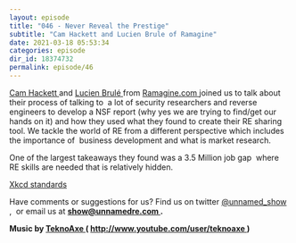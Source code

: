 ```yaml
---
layout: episode
title: "046 - Never Reveal the Prestige"
subtitle: "Cam Hackett and Lucien Brule of Ramagine"
date: 2021-03-18 05:53:34
categories: episode
dir_id: 18374732
permalink: episode/46
---
```

<p>
 <a href="https://twitter.com/CamHackett">
  Cam Hackett
 </a>
 and
 <a href="https://twitter.com/_LucienBrule">
  Lucien Brulé
 </a>
 from
 <a href="https://www.ramagine.com/">
  Ramagine.com
 </a>
 joined us to talk about their process of talking to  a lot of security researchers and reverse engineers to develop a NSF report (why yes we are trying to find/get our hands on it) and how they used what they found to create their RE sharing tool. We tackle the world of RE from a different perspective which includes the importance of  business development and what is market research.
</p>
<p>
 One of the largest takeaways they found was a 3.5 Million job gap  where RE skills are needed that is relatively hidden.
</p>
<p>
 <a href="https://xkcd.com/927/">
  Xkcd standards
 </a>
</p>
<p>
 Have comments or suggestions for us? Find us on twitter
 <a href="https://twitter.com/unnamed_show">
  @unnamed_show
 </a>
 ,  or email us at
 <a href="mailto:show@unnamedre.com">
  <strong>
   show@unnamedre.com
  </strong>
 </a>
 <strong>
  .
 </strong>
</p>
<p>
 <strong>
  Music by
 </strong>
 <a href="http://www.teknoaxe.com">
  <strong>
   TeknoAxe
  </strong>
 </a>
 <strong>
  (
 </strong>
 <a href="http://www.youtube.com/user/teknoaxe">
  <strong>
   http://www.youtube.com/user/teknoaxe
  </strong>
 </a>
 <strong>
  )
 </strong>
</p>
